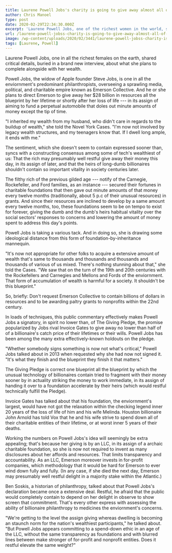```yaml
---
title: Laurene Powell Jobs's charity is going to give away almost all of its money
author: Chris Manoel
type: post
date: 2020-02-29T22:34:30.000Z
excerpt: 'Laurene Powell Jobs, one of the richest women in the world, shared important news, buried in a new interview, about what she plans to do with her wealth. Powell Jobs, the widow of Apple founder Steve Jobs, is one of the world''s most important philanthropists, overseeing a sprawling media, political, and charitable empire called Emerson&hellip;'
url: /laurene-powell-jobss-charity-is-going-to-give-away-almost-all-of-its-money/
image: /wp-content/uploads/2020/02/3441/laurene-powell-jobss-charity-is-going-to-give-away-almost-all-of-its-money.jpg
tags: [Laurene, Powell]
---
```


Laurene Powell Jobs, one in all the richest females on the earth, shared critical details, buried in a brand new interview, about what she plans to complete alongside with her wealth.

Powell Jobs, the widow of Apple founder Steve Jobs, is one in all the enviornment's predominant philanthropists, overseeing a sprawling media, political, and charitable empire known as Emerson Collective. And he or she plans to direct Emerson to give away her $28 billion in resources all the blueprint by her lifetime or shortly after her loss of life --- in its assign of aiming to fund a perpetual automobile that doles out minute amounts of money except the tip of time.

"I inherited my wealth from my husband, who didn't care in regards to the buildup of wealth," she told the Novel York Cases. "I'm now not involved by legacy wealth structures, and my teenagers know that. If I dwell long ample, it ends with me."

The sentiment, which she doesn't seem to contain expressed sooner than, syncs with a constructing consensus among some of tech's wealthiest of us: That the rich may presumably well restful give away their money this day, in its assign of later, and that the heirs of long-dumb billionaires shouldn't contain so important vitality in society centuries later.

The filthy rich of the previous gilded age --- notify of the Carnegie, Rockefeller, and Ford families, as an instance --- secured their fortunes in charitable foundations that then gave out minute amounts of that money every twelve months (traditionally, about 5 p.c of their unusual resources) in grants. And since their resources are inclined to develop by a same amount every twelve months, too, these foundations seem to be on tempo to exist for forever, giving the dumb and the dumb's heirs habitual vitality over the social sectors' responses to concerns and lowering the amount of money spent to address this day's points.

Powell Jobs is taking a various tack. And in doing so, she is drawing some ideological distance from this form of foundation-by-inheritance mannequin.

"It's now not appropriate for other folks to acquire a extensive amount of wealth that's same to thousands and thousands and thousands and thousands of various of us mixed. There's nothing stunning about that," she told the Cases. "We saw that on the turn of the 19th and 20th centuries with the Rockefellers and Carnegies and Mellons and Fords of the enviornment. That form of accumulation of wealth is harmful for a society. It shouldn't be this blueprint."

So, briefly: Don't request Emerson Collective to contain billions of dollars in resources and to be awarding paltry grants to nonprofits within the 22nd century.

In loads of techniques, this public commentary effectively makes Powell Jobs a signatory, in spirit no lower than, of The Giving Pledge, the promise popularized by Jobs rival Invoice Gates to give away no lower than half of of a billionaire's catch price of their lifetimes or their wills. Powell Jobs has been among the many extra effectively-known holdouts on the pledge.

"Whether somebody signs something is now not what's critical," Powell Jobs talked about in 2013 when requested why she had now not signed it. "It's what they finish and the blueprint they finish it that matters."

The Giving Pledge is correct one blueprint all the blueprint by which the unusual technology of billionaires contain tried to fragment with their money sooner by in actuality striking the money to work immediate, in its assign of handing it over to a foundation accelerate by their heirs (which would restful technically fulfill the Pledge).

Invoice Gates has talked about that his foundation, the enviornment's largest, would have not got the relaxation within the checking legend inner 20 years of the loss of life of him and his wife Melinda. Houston billionaire John Arnold has told Vox that he and his wife strive to spend down all of their charitable entities of their lifetime, or at worst inner 5 years of their deaths.

Working the numbers on Powell Jobs's idea will seemingly be extra appealing; that's because her giving is by an LLC, in its assign of a archaic charitable foundation, so she is now not required to invent as many disclosures about her affords and resources. That limits transparency and accountability. As an LLC, Emerson moreover invests in for-profit companies, which methodology that it would be hard for Emerson to ever wind down fully and fully. (In any case, if she died the next day, Emerson may presumably well restful delight in a majority stake within the Atlantic.)

Ben Soskis, a historian of philanthropy, talked about that Powell Jobs's declaration became once a extensive deal. Restful, he afraid that the public would completely contain to depend on her delight in observe to show screen that commitment. That's every other express with assessing the ability of billionaire philanthropy to medicines the enviornment's concerns.

"We're getting to the level the assign giving whereas dwelling is becoming an staunch norm for the nation's wealthiest participants," he talked about. "But Powell Jobs appears committing to a spend-down ethic in an age of the LLC, without the same transparency as foundations and with blurred lines between make stronger of for-profit and nonprofit entities. Does it restful elevate the same weight?"
